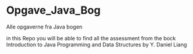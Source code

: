 # Opgave_Java_Bog
Alle opgaverne fra Java bogen

in this Repo you will be able to find all the assessment from the bock Introduction to Java Programming and Data Structures by Y. Daniel Liang

